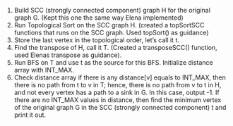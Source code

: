 1. Build SCC (strongly connected component) graph H for the original graph G. (Kept this one the same way Elena implemented)
2. Run Topological Sort on the SCC graph H. (created a topSortSCC functions that runs on the SCC graph. Used topSort() as guidance)
3. Store the last vertex in the topological order, let’s call it t.
4. Find the transpose of H, call it T. (Created a transposeSCC() function, used Elenas transpose as guidance).
5. Run BFS on T and use t as the source for this BFS. Initialize distance array with INT_MAX.
6. Check distance array if there is any distance[v] equals to INT_MAX, then there is no path from t
to v in T; hence, there is no path from v to t in H, and not every vertex has a path to a sink in G.
In this case, output -1. If there are no INT_MAX values in distance, then find the minimum vertex
of the original graph G in the SCC (strongly connected component) t and print it out.
